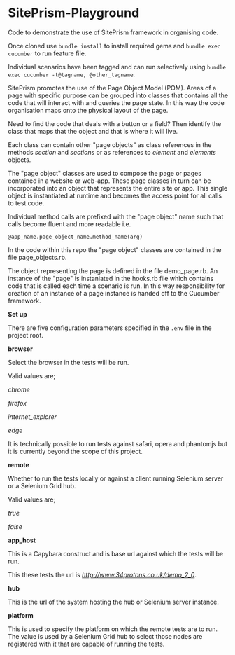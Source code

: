 # SitePrism-Playground
Code to demonstrate the use of SitePrism framework in organising code.

Once cloned use `bundle install` to install required gems and `bundle exec cucumber` to run feature file.

Individual scenarios have been tagged and can run selectively using `bundle exec cucumber -t@tagname, @other_tagname`.

SitePrism promotes the use of the Page Object Model (POM). Areas of a page with specific purpose can be grouped into
classes that contains all the code that will interact with and queries the page state. In this way the code organisation
maps onto the physical layout of the page.

Need to find the code that deals with a button or a field? Then identify the class that maps that the object and that is
where it will live.

Each class can contain other "page objects" as class references in the methods _section_ and _sections_ or as references
to _element_ and _elements_ objects.

The "page object" classes are used to compose the page or pages contained in a website or web-app. These page classes in
turn can be incorporated into an object that represents the entire site or app. This single object is instantiated at
runtime and becomes the access point for all calls to test code.

Individual method calls are prefixed with the "page object" name such that calls become fluent and more readable i.e.

`@app_name.page_object_name.method_name(arg)`

In the code within this repo the "page object" classes are contained in the file page_objects.rb.

The object representing the page is defined in the file demo_page.rb. An instance of the "page" is instaniated in the
hooks.rb file which contains code that is called each time a scenario is run. In this way responsibility for creation of
an instance of a page instance is handed off to the Cucumber framework.

**Set up**

There are five configuration parameters specified in the `.env` file in the project root.

**browser**

Select the browser in the tests will be run.

Valid values are;

*chrome*

*firefox*

*internet_explorer*

*edge*

It is technically possible to run tests against safari, opera and phantomjs but it is currently beyond the scope of this project.

**remote**

Whether to run the tests locally or against a client running Selenium server or a Selenium Grid hub.

Valid values are;

*true*

*false*

**app_host**

This is a Capybara construct and is base url against which the tests will be run.

This these tests the url is *http://www.34protons.co.uk/demo_2_0*.

**hub**

This is the url of the system hosting the hub or Selenium server instance.

**platform**

This is used to specify the platform on which the remote tests are to run. The value is used by a Selenium Grid hub to select those nodes are registered with it that are capable of running the tests.
